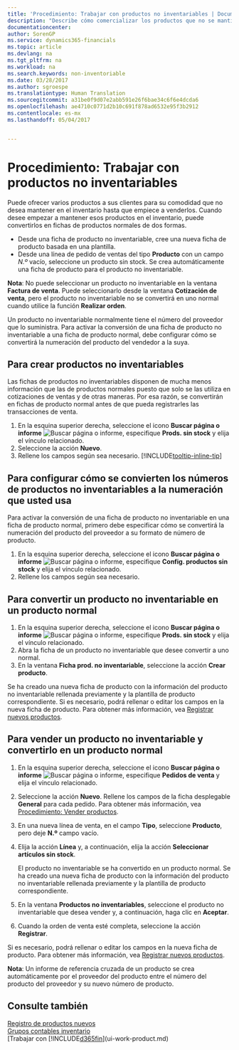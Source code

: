 ```yaml
---
title: 'Procedimiento: Trabajar con productos no inventariables | Documentos de Microsoft'
description: "Describe cómo comercializar los productos que no se mantienen en el inventario"
documentationcenter: 
author: SorenGP
ms.service: dynamics365-financials
ms.topic: article
ms.devlang: na
ms.tgt_pltfrm: na
ms.workload: na
ms.search.keywords: non-inventoriable
ms.date: 03/28/2017
ms.author: sgroespe
ms.translationtype: Human Translation
ms.sourcegitcommit: a31be0f9d07e2abb591e26f6bae34c6f6e4dcda6
ms.openlocfilehash: ae4710c0771d2b10c691f878ad6532e95f3b2912
ms.contentlocale: es-mx
ms.lasthandoff: 05/04/2017


---
```

# <a name="how-to-work-with-nonstock-items"></a>Procedimiento: Trabajar con productos no inventariables
Puede ofrecer varios productos a sus clientes para su comodidad que no desea mantener en el inventario hasta que empiece a venderlos. Cuando desee empezar a mantener esos productos en el inventario, puede convertirlos en fichas de productos normales de dos formas.

* Desde una ficha de producto no inventariable, cree una nueva ficha de producto basada en una plantilla.
* Desde una línea de pedido de ventas del tipo **Producto** con un campo *N.º* vacío, seleccione un producto sin stock. Se crea automáticamente una ficha de producto para el producto no inventariable.

**Nota**: No puede seleccionar un producto no inventariable en la ventana **Factura de venta**. Puede seleccionarlo desde la ventana **Cotización de venta**, pero el producto no inventariable no se convertirá en uno normal cuando utilice la función **Realizar orden**.

Un producto no inventariable normalmente tiene el número del proveedor que lo suministra. Para activar la conversión de una ficha de producto no inventariable a una ficha de producto normal, debe configurar cómo se convertirá la numeración del producto del vendedor a la suya.   

## <a name="to-create-a-nonstock-item"></a>Para crear productos no inventariables
Las fichas de productos no inventariables disponen de mucha menos información que las de productos normales puesto que solo se las utiliza en cotizaciones de ventas y de otras maneras. Por esa razón, se convertirán en fichas de producto normal antes de que pueda registrarles las transacciones de venta.

1. En la esquina superior derecha, seleccione el icono **Buscar página o informe** ![Buscar página o informe](media/ui-search/search_small.png "Icono Buscar página o informe"), especifique **Prods. sin stock** y elija el vínculo relacionado.
2. Seleccione la acción **Nuevo**.
3. Rellene los campos según sea necesario. [!INCLUDE[tooltip-inline-tip](includes/tooltip-inline-tip_md.md)]

## <a name="to-set-up-how-nonstock-item-numbers-are-converted-to-your-own-numbering"></a>Para configurar cómo se convierten los números de productos no inventariables a la numeración que usted usa
Para activar la conversión de una ficha de producto no inventariable en una ficha de producto normal, primero debe especificar cómo se convertirá la numeración del producto del proveedor a su formato de número de producto.

1. En la esquina superior derecha, seleccione el icono **Buscar página o informe** ![Buscar página o informe](media/ui-search/search_small.png "Icono Buscar página o informe"), especifique **Config. productos sin stock** y elija el vínculo relacionado.
2. Rellene los campos según sea necesario.

## <a name="to-convert-a-nonstock-item-to-a-normal-item"></a>Para convertir un producto no inventariable en un producto normal
1. En la esquina superior derecha, seleccione el icono **Buscar página o informe** ![Buscar página o informe](media/ui-search/search_small.png "Icono Buscar página o informe"), especifique **Prods. sin stock** y elija el vínculo relacionado.
2. Abra la ficha de un producto no inventariable que desee convertir a uno normal.
3. En la ventana **Ficha prod. no inventariable**, seleccione la acción **Crear producto**.

Se ha creado una nueva ficha de producto con la información del producto no inventariable rellenada previamente y la plantilla de producto correspondiente. Si es necesario, podrá rellenar o editar los campos en la nueva ficha de producto. Para obtener más información, vea [Registrar nuevos productos](inventory-how-register-new-items.md).

## <a name="to-sell-a-nonstock-item-and-convert-it-to-a-normal-item"></a>Para vender un producto no inventariable y convertirlo en un producto normal
1. En la esquina superior derecha, seleccione el icono **Buscar página o informe** ![Buscar página o informe](media/ui-search/search_small.png "Icono Buscar página o informe"), especifique **Pedidos de venta** y elija el vínculo relacionado.
2. Seleccione la acción **Nuevo**. Rellene los campos de la ficha desplegable **General** para cada pedido. Para obtener más información, vea [Procedimiento: Vender productos](sales-how-sell-products.md).
3. En una nueva línea de venta, en el campo **Tipo**, seleccione **Producto**, pero deje **N.º** campo vacío.
4. Elija la acción **Línea** y, a continuación, elija la acción **Seleccionar artículos sin stock**.

    El producto no inventariable se ha convertido en un producto normal. Se ha creado una nueva ficha de producto con la información del producto no inventariable rellenada previamente y la plantilla de producto correspondiente.
5. En la ventana **Productos no inventariables**, seleccione el producto no inventariable que desea vender y, a continuación, haga clic en **Aceptar**.
6. Cuando la orden de venta esté completa, seleccione la acción **Registrar**.

Si es necesario, podrá rellenar o editar los campos en la nueva ficha de producto. Para obtener más información, vea [Registrar nuevos productos](inventory-how-register-new-items.md).

**Nota**: Un informe de referencia cruzada de un producto se crea automáticamente por el proveedor del producto entre el número del producto del proveedor y su nuevo número de producto.

## <a name="see-also"></a>Consulte también
[Registro de productos nuevos](inventory-how-register-new-items.md)  
[Grupos contables inventario](inventory-manage-inventory.md)  
[Trabajar con [!INCLUDE[d365fin](includes/d365fin_md.md)](ui-work-product.md)

